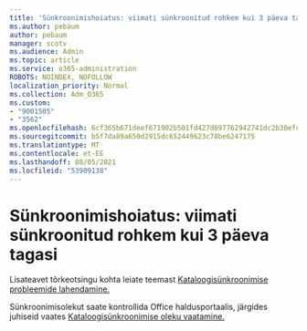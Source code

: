```yaml
---
title: 'Sünkroonimishoiatus: viimati sünkroonitud rohkem kui 3 päeva tagasi'
ms.author: pebaum
author: pebaum
manager: scotv
ms.audience: Admin
ms.topic: article
ms.service: o365-administration
ROBOTS: NOINDEX, NOFOLLOW
localization_priority: Normal
ms.collection: Adm_O365
ms.custom:
- "9001505"
- "3562"
ms.openlocfilehash: 6cf365b671deef671902b501fd427d697762942741dc2b30efc97b953c5e1878
ms.sourcegitcommit: b5f7da89a650d2915dc652449623c78be6247175
ms.translationtype: MT
ms.contentlocale: et-EE
ms.lasthandoff: 08/05/2021
ms.locfileid: "53909138"
---
```

# <a name="sync-warning-last-synced-more-than-3-days-ago"></a>Sünkroonimishoiatus: viimati sünkroonitud rohkem kui 3 päeva tagasi

Lisateavet tõrkeotsingu kohta leiate teemast [Kataloogisünkroonimise probleemide lahendamine.](https://docs.microsoft.com/office365/enterprise/fix-problems-with-directory-synchronization)

Sünkroonimisolekut saate kontrollida Office haldusportaalis, järgides juhiseid vaates [Kataloogisünkroonimise oleku vaatamine.](https://docs.microsoft.com/office365/enterprise/view-directory-synchronization-status)

